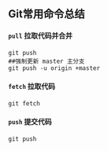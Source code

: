 ## Git常用命令总结
####   `pull` 拉取代码并合并
```git
git push
##强制更新 master 主分支
git push -u origin +master
```
####   `fetch` 拉取代码
```git
git fetch
```
####   `push`  提交代码
```git
git push
```
